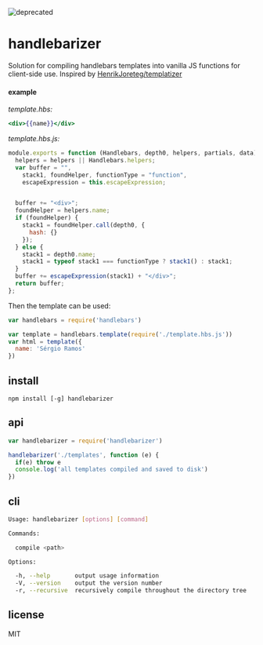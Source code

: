 ![deprecated](https://img.shields.io/badge/status-deprecated-red.svg?style=plastic)

# handlebarizer

Solution for compiling handlebars templates into vanilla JS functions for client-side use. Inspired by [HenrikJoreteg/templatizer](https://github.com/HenrikJoreteg/templatizer)

#### example

*template.hbs:*
```hbs
<div>{{name}}</div>
```

*template.hbs.js:*
```js
module.exports = function (Handlebars, depth0, helpers, partials, data) {
  helpers = helpers || Handlebars.helpers;
  var buffer = "",
    stack1, foundHelper, functionType = "function",
    escapeExpression = this.escapeExpression;


  buffer += "<div>";
  foundHelper = helpers.name;
  if (foundHelper) {
    stack1 = foundHelper.call(depth0, {
      hash: {}
    });
  } else {
    stack1 = depth0.name;
    stack1 = typeof stack1 === functionType ? stack1() : stack1;
  }
  buffer += escapeExpression(stack1) + "</div>";
  return buffer;
};
```

Then the template can be used:
```js
var handlebars = require('handlebars')

var template = handlebars.template(require('./template.hbs.js'))
var html = template({
  name: 'Sérgio Ramos'
})
```

## install

    npm install [-g] handlebarizer

## api

```js
var handlebarizer = require('handlebarizer')

handlebarizer('./templates', function (e) {
  if(e) throw e
  console.log('all templates compiled and saved to disk')
})
```

## cli

```bash
Usage: handlebarizer [options] [command]

Commands:

  compile <path>

Options:

  -h, --help       output usage information
  -V, --version    output the version number
  -r, --recursive  recursively compile throughout the directory tree
```

## license

MIT
